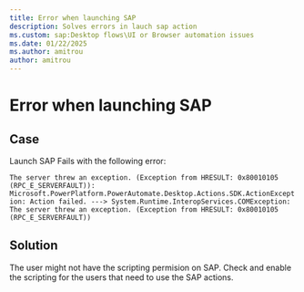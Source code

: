```yaml
---
title: Error when launching SAP
description: Solves errors in lauch sap action
ms.custom: sap:Desktop flows\UI or Browser automation issues
ms.date: 01/22/2025
ms.author: amitrou 
author: amitrou
---
```


# Error when launching SAP

## Case

Launch SAP Fails with the following error:

`The server threw an exception. (Exception from HRESULT: 0x80010105 (RPC_E_SERVERFAULT)): Microsoft.PowerPlatform.PowerAutomate.Desktop.Actions.SDK.ActionException: Action failed. ---> System.Runtime.InteropServices.COMException: The server threw an exception. (Exception from HRESULT: 0x80010105 (RPC_E_SERVERFAULT))`

## Solution

 The user might not have the scripting permision on SAP. Check and enable the scripting for the users that need to use the SAP actions.
